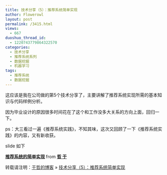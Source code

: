 ```yaml
---
title: 技术分享（5）：推荐系统简单实现
author: Flowerowl
layout: post
permalink: /3415.html
views:
  - 667
duoshuo_thread_id:
  - 1220743779864322570
categories:
  - 技术分享
  - 推荐系统系列
  - 数据挖掘
  - 机器学习
tags:
  - 推荐系统
  - 数据挖掘
---
```

<p class="p1">
  这应该是我在公司做的第5个技术分享了，主要讲解了推荐系统实现所需的基本知识与代码样例分析。
</p>

<p class="p1">
  因为毕业设计的原因很多时间花在了这个和工作没多大关系的方向上面，回归一下。
</p>

<p class="p1">
  ps：大三看过一遍《推荐系统实践》，不知其味，这次又回顾了一下《推荐系统实践》的内容，又有新收获。
</p>

<p class="p1">
  slide 如下
</p>

<p class="p2">
  <p class="p3">
    <span class="s1"><a href="https://www.slideshare.net/ssusera62527/ss-36914732"><b>推荐系统的简单实现</b></a></span><span class="s2"><b> </b>from <a href="http://www.slideshare.net/ssusera62527"><span class="s1"><b>哲 于</b></span></a></span>
  </p>
  
  <p>
    转载请注明：<a href="http://localhost/wordpress">于哲的博客</a> &raquo; <a href="http://localhost/wordpress/3415.html">技术分享（5）：推荐系统简单实现</a>
  </p>